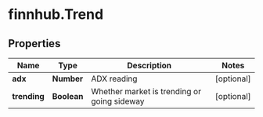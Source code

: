# finnhub.Trend

## Properties

Name | Type | Description | Notes
------------ | ------------- | ------------- | -------------
**adx** | **Number** | ADX reading | [optional] 
**trending** | **Boolean** | Whether market is trending or going sideway | [optional] 


